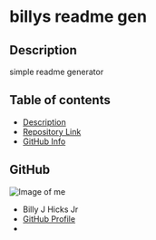 
# **billys readme gen**


## Description 

simple readme generator

## Table of contents

- [Description](#Description)
- [Repository Link](#Repository)
- [GitHub Info](#GitHub) 



## GitHub

![Image of me](https://avatars1.githubusercontent.com/u/56979046?v=4)
- Billy J Hicks Jr
- [GitHub Profile](https://github.com/BillyJHicksJr)
- <null>

